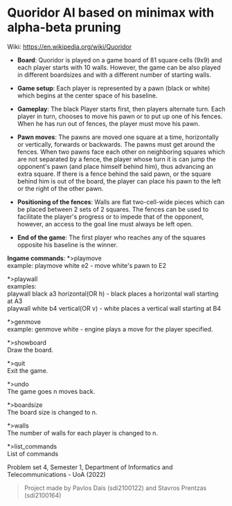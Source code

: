 # Quoridor AI based on minimax with alpha-beta pruning

Wiki: https://en.wikipedia.org/wiki/Quoridor

* **Board**:
Quoridor is played on a game board of 81 square cells (9x9) and each player starts with 10 walls. However, the game can be also played in different boardsizes and with a different number of starting walls.

* **Game setup**:
Each player is represented by a pawn (black or white) which begins at the center space of his baseline.

* **Gameplay**:
The black Player starts first, then players alternate turn. Each player in turn, chooses to move his pawn or to put up one of his fences. When he has run out of fences, the player must move his pawn.

* **Pawn moves**:
The pawns are moved one square at a time, horizontally or vertically, forwards or backwards. The pawns must get around the fences. When two pawns face each other on neighboring squares which are not separated by a fence, the player whose turn it is can jump the opponent's pawn (and place himself behind him), thus advancing an extra square. If there is a fence behind the said pawn, or the square behind him is out of the board, the player can place his pawn to the left or the right of the other pawn.

* **Positioning of the fences**:
Walls are flat two-cell-wide pieces which can be placed between 2 sets of 2 squares. The fences can be used to facilitate the player's progress or to impede that of the opponent, however, an access to the goal line must always be left open.

* **End of the game**:
The first player who reaches any of the squares opposite his baseline is the winner.

**Ingame commands**:
*>playmove <player> <position> <br />
  example: playmove white e2 - move white's pawn to E2
  
*>playwall <player> <position> <orientation> <br />
  examples:<br />
  playwall black a3 horizontal(OR h) - black places a horizontal wall starting at A3 <br />
  playwall white b4 vertical(OR v) - white places a vertical wall starting at B4 <br />
  
*>genmove <player> <br />
  example: genmove white - engine plays a move for the player specified.
 
*>showboard <br />
  Draw the board.
  
*>quit <br />
  Exit the game.
  
*>undo <n> <br />
  The game goes n moves back.
  
*>boardsize <n> <br />
  The board size is changed to n.
  
*>walls <br />
  The number of walls for each player is changed to n.
  
*>list_commands <br />
  List of commands

Problem set 4, Semester 1, Department of Informatics and Telecommunications - UoA (2022)
> Project made by Pavlos Dais (sdi2100122) and Stavros Prentzas (sdi2100164)

